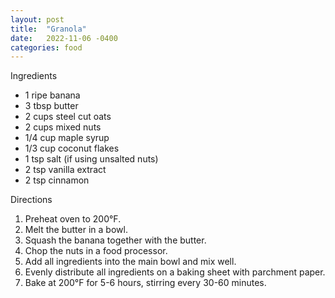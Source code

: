 ```yaml
---
layout: post
title:  "Granola"
date:   2022-11-06 -0400
categories: food
---
```


Ingredients

* 1 ripe banana
* 3 tbsp butter
* 2 cups steel cut oats
* 2 cups mixed nuts
* 1/4 cup maple syrup
* 1/3 cup coconut flakes
* 1 tsp salt (if using unsalted nuts)
* 2 tsp vanilla extract
* 2 tsp cinnamon




Directions

1. Preheat oven to 200°F.
2. Melt the butter in a bowl.
3. Squash the banana together with the butter.
4. Chop the nuts in a food processor.
5. Add all ingredients into the main bowl and mix well.
6. Evenly distribute all ingredients on a baking sheet with parchment paper.
7. Bake at 200°F for 5-6 hours, stirring every 30-60 minutes.